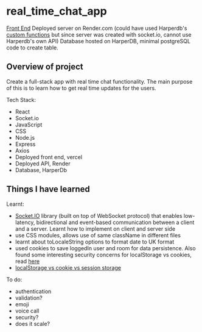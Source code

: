 # real_time_chat_app

[Front End](https://real-time-chat-app-sc.vercel.app)
Deployed server on Render.com (could have used Harperdb's [custom functions](https://harperdb.io/docs/custom-functions/) but since server was created with socket.io, cannot use Harperdb's own API)
Database hosted on HarperDB, minimal postgreSQL code to create table.

## Overview of project

Create a full-stack app with real time chat functionality. The main purpose of this is to learn how to get real time updates for the users.

Tech Stack:

- React
- Socket.io
- JavaScript
- CSS
- Node.js
- Express
- Axios
- Deployed front end, vercel
- Deployed API, Render
- Database, HarperDb

## Things I have learned

Learnt:

- [Socket.IO](https://socket.io/) library (built on top of WebSocket protocol) that enables low-latency, bidirectional and event-based communication between a client and a server. Learnt how to implement on client and server side
- use CSS modules, allows use of same className in different files
- learnt about toLocaleString options to format date to UK format
- used cookies to save loggedIn user and room for data persistence. Also found some interesting security concerns for localStorage vs cookies, read [here](https://stackoverflow.com/questions/3220660/local-storage-vs-cookies)
- [localStorage vs cookie vs session storage](https://stackoverflow.com/questions/3220660/local-storage-vs-cookies)

To do:

- authentication
- validation?
- emoji
- voice call
- security?
- does it scale?

